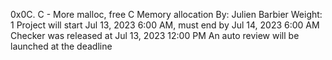 0x0C. C - More malloc, free
C
Memory allocation
 By: Julien Barbier
 Weight: 1
 Project will start Jul 13, 2023 6:00 AM, must end by Jul 14, 2023 6:00 AM
 Checker was released at Jul 13, 2023 12:00 PM
 An auto review will be launched at the deadline
